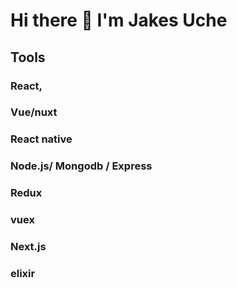 # Hi there 👋 I'm Jakes Uche

## Tools

### React,
### Vue/nuxt
### React native
### Node.js/ Mongodb / Express 
### Redux
### vuex
### Next.js
### elixir






